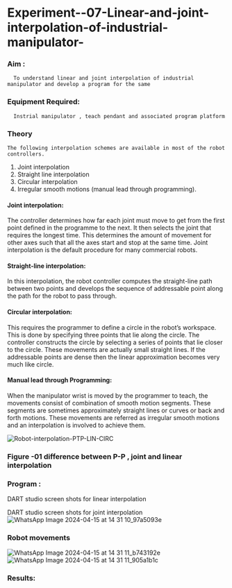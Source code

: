 # Experiment--07-Linear-and-joint-interpolation-of-industrial-manipulator-

### Aim :
      To understand linear and joint interpolation of industrial manipulator and develop a program for the same 
      
### Equipment Required: 
      Instrial manipulator , teach pendant and associated program platform 
      
### Theory 
    The following interpolation schemes are available in most of the robot controllers.
1. Joint interpolation
2. Straight line interpolation
3. Circular interpolation
4. Irregular smooth motions (manual lead through programming).
#### Joint interpolation: 
The controller determines how far each joint must move to get from the first point defined in the programme to the next. It then selects the joint that
requires the longest time. This determines the amount of movement for other axes such that all the axes start and stop at the same time. Joint interpolation is the default procedure for many commercial robots.

#### Straight-line interpolation: 
In this interpolation, the robot controller computes the straight-line path between two points and develops the sequence of addressable point along the path for the robot to pass through.

#### Circular interpolation: 
This requires the programmer to define a circle in the
robot’s workspace. This is done by specifying three points that lie along the circle. The controller constructs the circle by selecting a series of points that lie closer to the circle. These movements are actually small straight lines. If the addressable points are dense then the linear approximation becomes very much like circle.


#### Manual lead through Programming: 
When the manipulator wrist is moved by the programmer to teach, the movements consist of combination of smooth motion segments. These segments are sometimes approximately straight lines or curves or back and forth motions. These movements are referred as irregular smooth motions and an interpolation is involved to achieve them.




![Robot-interpolation-PTP-LIN-CIRC](https://user-images.githubusercontent.com/36288975/201615171-d0886aaa-8220-4b0c-8a1d-3d8a5c69c76a.png)

### Figure -01 difference between P-P , joint and linear interpolation 


### Program : 
DART studio screen shots for linear interpolation 









DART studio screen shots for joint interpolation 
![WhatsApp Image 2024-04-15 at 14 31 10_97a5093e](https://github.com/KiranbalajiH/Experiment--07-Linear-and-joint-interpolation-of-industrial-manipulator-/assets/149135475/e4773c1c-65d7-4c91-9bac-0e47fd0745b8)








### Robot movements 
![WhatsApp Image 2024-04-15 at 14 31 11_b743192e](https://github.com/KiranbalajiH/Experiment--07-Linear-and-joint-interpolation-of-industrial-manipulator-/assets/149135475/2c892b18-3b0d-43ca-8014-d35e7998fc10)
![WhatsApp Image 2024-04-15 at 14 31 11_905a1b1c](https://github.com/KiranbalajiH/Experiment--07-Linear-and-joint-interpolation-of-industrial-manipulator-/assets/149135475/e5514905-0c76-47c0-902b-dca6d93f7cdd)














### Results:  
